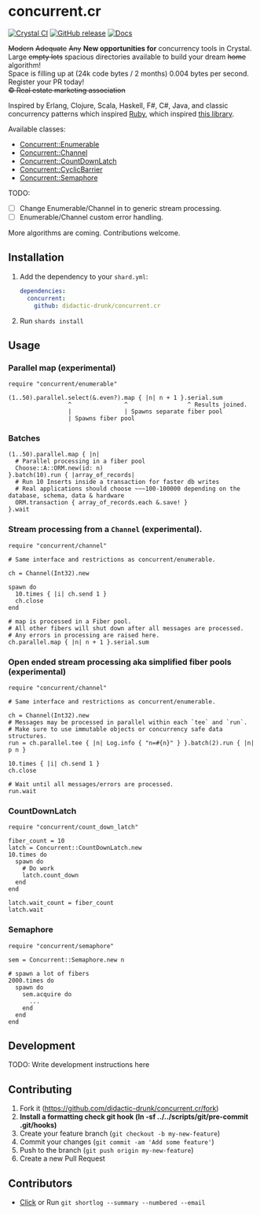 # concurrent.cr
[![Crystal CI](https://github.com/didactic-drunk/concurrent.cr/actions/workflows/crystal.yml/badge.svg)](https://github.com/didactic-drunk/concurrent.cr/actions/workflows/crystal.yml)
[![GitHub release](https://img.shields.io/github/release/didactic-drunk/concurrent.cr.svg)](https://github.com/didactic-drunk/concurrent.cr/releases)
[![Docs](https://img.shields.io/badge/docs-available-brightgreen.svg)](https://didactic-drunk.github.io/concurrent.cr/master)

<strike>Modern</strike> <strike>Adequate</strike> <strike>Any</strike> 
**New opportunities for** concurrency tools in Crystal.  
Large <strike>empty lots</strike> spacious directories available to build your dream <strike>home</strike> algorithm!  
Space is filling up at (24k code bytes / 2 months) 0.004 bytes per second.  Register your PR today!  
<strike>©️ Real estate marketing association</strike>

Inspired by Erlang, Clojure, Scala, Haskell, F#, C#, Java, and classic concurrency patterns which inspired 
[Ruby](https://github.com/ruby-concurrency/concurrent-ruby), 
which inspired [this library](https://github.com/didactic-drunk/concurrent.cr).

Available classes:
* [Concurrent::Enumerable](https://didactic-drunk.github.io/concurrent.cr/Concurrent/Stream.html)
* [Concurrent::Channel](https://didactic-drunk.github.io/concurrent.cr/Concurrent/Stream.html)
* [Concurrent::CountDownLatch](https://didactic-drunk.github.io/concurrent.cr/Concurrent/CountDownLatch.html)
* [Concurrent::CyclicBarrier](https://didactic-drunk.github.io/concurrent.cr/Concurrent/CyclicBarrier.html)
* [Concurrent::Semaphore](https://didactic-drunk.github.io/concurrent.cr/Concurrent/Semaphore.html)

TODO:
* [ ] Change Enumerable/Channel in to generic stream processing.
* [ ] Enumerable/Channel custom error handling.

More algorithms are coming.  Contributions welcome.

## Installation

1. Add the dependency to your `shard.yml`:

   ```yaml
   dependencies:
     concurrent:
       github: didactic-drunk/concurrent.cr
   ```

2. Run `shards install`

## Usage

### Parallel map (experimental)
```crystal
require "concurrent/enumerable"

(1..50).parallel.select(&.even?).map { |n| n + 1 }.serial.sum
                 ^               ^                 ^ Results joined.
                 |               | Spawns separate fiber pool
                 | Spawns fiber pool
```


### Batches
```crystal
(1..50).parallel.map { |n|
  # Parallel processing in a fiber pool
  Choose::A::ORM.new(id: n)
}.batch(10).run { |array_of_records|
  # Run 10 Inserts inside a transaction for faster db writes
  # Real applications should choose ~~~100-100000 depending on the database, schema, data & hardware
  ORM.transaction { array_of_records.each &.save! }
}.wait
```

### Stream processing from a `Channel` (experimental).
```crystal
require "concurrent/channel"

# Same interface and restrictions as concurrent/enumerable.

ch = Channel(Int32).new

spawn do
  10.times { |i| ch.send 1 }
  ch.close
end

# map is processed in a Fiber pool.
# All other fibers will shut down after all messages are processed.
# Any errors in processing are raised here.
ch.parallel.map { |n| n + 1 }.serial.sum
```

### Open ended stream processing aka simplified fiber pools (experimental)
```crystal
require "concurrent/channel"

# Same interface and restrictions as concurrent/enumerable.

ch = Channel(Int32).new
# Messages may be processed in parallel within each `tee` and `run`.
# Make sure to use immutable objects or concurrency safe data structures.
run = ch.parallel.tee { |n| Log.info { "n=#{n}" } }.batch(2).run { |n| p n }

10.times { |i| ch.send 1 }
ch.close

# Wait until all messages/errors are processed.
run.wait
```

### CountDownLatch
```crystal
require "concurrent/count_down_latch"

fiber_count = 10
latch = Concurrent::CountDownLatch.new
10.times do
  spawn do
    # Do work
    latch.count_down
  end
end

latch.wait_count = fiber_count
latch.wait
```

### Semaphore

```crystal
require "concurrent/semaphore"

sem = Concurrent::Semaphore.new n

# spawn a lot of fibers
2000.times do
  spawn do
    sem.acquire do
      ...
    end
  end
end
```

## Development

TODO: Write development instructions here

## Contributing

1. Fork it (<https://github.com/didactic-drunk/concurrent.cr/fork>)
2. **Install a formatting check git hook (ln -sf ../../scripts/git/pre-commit .git/hooks)**
3. Create your feature branch (`git checkout -b my-new-feature`)
4. Commit your changes (`git commit -am 'Add some feature'`)
5. Push to the branch (`git push origin my-new-feature`)
6. Create a new Pull Request

## Contributors

- [Click](https://github.com/didactic-drunk/concurrent.cr/graphs/contributors) or Run `git shortlog --summary --numbered --email`
